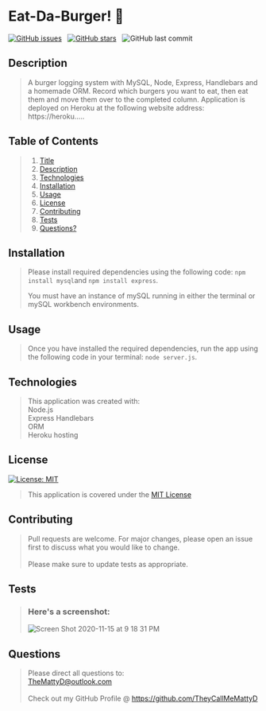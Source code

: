 # Eat-Da-Burger! :hamburger:

[![GitHub issues](https://img.shields.io/github/issues/TheyCallMeMattyD/burger?style=for-the-badge)](https://github.com/TheyCallMeMattyD/burger/issues) &nbsp;
[![GitHub stars](https://img.shields.io/github/stars/TheyCallMeMattyD/burger?style=for-the-badge)](https://github.com/TheyCallMeMattyD/burger/stargazers) &nbsp;
![GitHub last commit](https://img.shields.io/github/last-commit/theycallmemattyd/burger?style=for-the-badge)
  
## Description
>A burger logging system with MySQL, Node, Express, Handlebars and a homemade ORM. Record which burgers you want to eat, then eat them and move them over to the completed column.  Application is deployed on Heroku at the following website address: https://heroku.....
  
## Table of Contents
>1. [Title](#Title)
>2. [Description](#Description)
>3. [Technologies](#Technologies)
>4. [Installation](#Installation)
>5. [Usage](#Usage)
>6. [License](#License)
>7. [Contributing](#Contributing)
>8. [Tests](#Tests)
>9. [Questions?](#Questions?)
  
## Installation
>Please install required dependencies using the following code: `npm install mysql`and `npm install express`.  
>  
>You must have an instance of mySQL running in either the terminal or mySQL workbench environments.
  
## Usage
>Once you have installed the required dependencies, run the app using the following code in your terminal: `node server.js`.  

## Technologies
>This application was created with:  
> Node.js  
> Express 
> Handlebars  
> ORM  
> Heroku hosting  
  
## License
[![License: MIT](https://img.shields.io/badge/License-MIT-blue.svg)](https://opensource.org/licenses/MIT)
>This application is covered under the [MIT License](https://opensource.org/licenses/MIT)
  
## Contributing
>Pull requests are welcome. For major changes, please open an issue first to discuss what you would like to change.<br/><br/>
>Please make sure to update tests as appropriate.

## Tests
>### Here's a screenshot:  
>![Screen Shot 2020-11-15 at 9 18 31 PM](https://user-images.githubusercontent.com/66084799/99206001-41542080-2788-11eb-820b-b4e93d0da996.png) 
  
## Questions  
>Please direct all questions to:  
TheMattyD@outlook.com<br/>  
Check out my GitHub Profile @ https://github.com/TheyCallMeMattyD  
